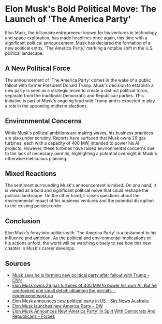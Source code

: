 # Elon Musk's Bold Political Move: The Launch of 'The America Party'

Elon Musk, the billionaire entrepreneur known for his ventures in technology and space exploration, has made headlines once again, this time with a significant political announcement. Musk has declared the formation of a new political entity, 'The America Party,' marking a notable shift in the U.S. political landscape.

## A New Political Force

The announcement of 'The America Party' comes in the wake of a public fallout with former President Donald Trump. Musk's decision to establish a new party is seen as a strategic move to create a distinct political force, separate from the traditional Democratic and Republican parties. This initiative is part of Musk's ongoing feud with Trump and is expected to play a role in the upcoming midterm elections.

## Environmental Concerns

While Musk's political ambitions are making waves, his business practices are also under scrutiny. Reports have surfaced that Musk owns 26 gas turbines, each with a capacity of 400 MW, intended to power his AI projects. However, these turbines have raised environmental concerns due to the lack of necessary permits, highlighting a potential oversight in Musk's otherwise meticulous planning.

## Mixed Reactions

The sentiment surrounding Musk's announcement is mixed. On one hand, it is viewed as a bold and significant political move that could reshape the political landscape. On the other hand, it raises questions about the environmental impact of his business ventures and the potential disruption to the existing political order.

## Conclusion

Elon Musk's foray into politics with 'The America Party' is a testament to his influence and ambition. As the political and environmental implications of his actions unfold, the world will be watching closely to see how this new chapter in Musk's career develops.

## Sources
* [Musk says he is forming new political party after fallout with Trump - CNN](https://www.cnn.com/2025/07/05/politics/elon-musk-political-party)
* [Elon Musk owns 26 gas turbines of 400 MW to power his own AI. But he overlooked one small detail: obtaining the permits. - evidencenetwork.ca](https://evidencenetwork.ca/elon-musk-owns-26-gas-turbines-of-400-mw-to-power-his-own-ai-but-he-overlooked-one-small-detail-obtaining-the-permits/)
* [Elon Musk announces new political party in US - Sky News Australia](https://www.skynews.com.au/world-news/united-states/worlds-richest-man-elon-musk-announces-new-political-party-the-america-party-after-fallout-with-president-trump/news-story/94d90cc88ea942b036b5e3c7e16be3c1)
* [Elon Musk launches new America Party - DW](https://www.dw.com/en/elon-musk-launches-new-america-party/a-73171209)
* [Elon Musk Announces New ‘America Party’ In Split With Democrats And Republicans - Forbes](https://www.forbes.com/sites/antoniopequenoiv/2025/07/05/elon-musk-announces-new-america-party-in-split-with-democrats-and-republicans/)